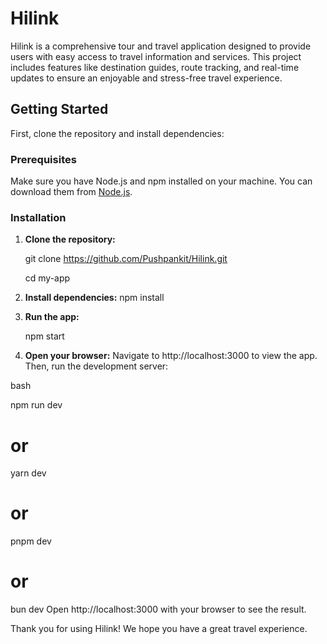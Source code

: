 # Hilink

Hilink is a comprehensive tour and travel application designed to provide users with easy access to travel information and services. This project includes features like destination guides, route tracking, and real-time updates to ensure an enjoyable and stress-free travel experience.

## Getting Started

First, clone the repository and install dependencies:

### Prerequisites

Make sure you have Node.js and npm installed on your machine. You can download them from [Node.js](https://nodejs.org/).

### Installation

1. **Clone the repository:**

   git clone https://github.com/Pushpankit/Hilink.git

   cd my-app

3. **Install dependencies:**
   npm install

4. **Run the app:**

   npm start

5. **Open your browser:**
   Navigate to http://localhost:3000 to view the app.
   Then, run the development server:

bash

npm run dev

# or

yarn dev

# or

pnpm dev

# or

bun dev
Open http://localhost:3000 with your browser to see the result.

Thank you for using Hilink! We hope you have a great travel experience.


